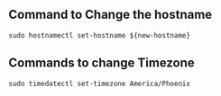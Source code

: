 Command to Change the hostname
---
```Shell
sudo hostnamectl set-hostname ${new-hostname}
```
Commands to change Timezone
---
```Shell
sudo timedatectl set-timezone America/Phoenix
```
